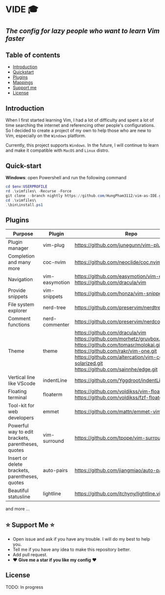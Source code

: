 # VIDE :mortar_board:

## _The config for lazy people who want to learn Vim faster_

## Table of contents

- [Introduction](#introduction)
- [Quickstart](#quickstart)
- [Plugins](#plugins)
- [Mappings](#mappings)
- [Support me](#support-me)
- [License](#license)

## Introduction

When I first started learning Vim, I had a lot of difficulty and spent a lot of
time searching the internet and referencing other people's configurations. So I
decided to create a project of my own to help those who are new to Vim,
especially on the `Windows` platform.

Currently, this project supports `Windows`. In the future, I will continue to
learn and make it compatible with `MacOS` and `Linux` distro.

## Quick-start

__Windows__: open Powershell and run the following command

```powershell
cd $env:USERPROFILE
rd .\vimfiles\ -Recurse -Force
git clone --branch nightly https://github.com/HungPham3112/vim-as-IDE.git vimfiles
cd .\vimfiles\
.\bin\install.ps1
```

## Plugins  

| Purpose | Plugin | Repo |
| ------ | ------ | ------ |
| Plugin manager | vim-plug | <https://github.com/junegunn/vim-plug.git> |
| Completion and many more | coc-nvim | <https://github.com/neoclide/coc.nvim.git> |
| Navigation | vim-easymotion | <https://github.com/easymotion/vim-easymotion><br><https://github.com/dracula/vim> |
| Provide snippets | vim-snippets | <https://github.com/honza/vim-snippets> |
| File system explorer | nerd-tree |  <https://github.com/preservim/nerdtree.git> |
| Comment functions | nerd-commenter | <https://github.com/preservim/nerdcommenter.git> |
| Theme | theme  | <https://github.com/dracula/vim><br> <https://github.com/morhetz/gruvbox.git><br> <https://github.com/tomasr/molokai.git><br> <https://github.com/rakr/vim-one.git><br> <https://github.com/altercation/vim-colors-solarized.git><br> <https://github.com/sainnhe/edge.git><br> |
| Vertical line like VScode| indentLine  | <https://github.com/Yggdroot/indentLine.git> |
| Floating terminal | floaterm  | <https://github.com/voldikss/vim-floaterm.git><br><https://github.com/voldikss/fzf-floaterm.git>|
| Tool-kit for web developers | emmet  |   <https://github.com/mattn/emmet-vim.git> |
| Powerful way to edit<br>brackets, parentheses, quotes | vim-surround  |  <https://github.com/tpope/vim-surround.git>|
| Insert or delete<br>brackets, parentheses, quotes | auto-pairs  |  <https://github.com/jiangmiao/auto-pairs> |
| Beautiful statusline | lightline |  <https://github.com/itchyny/lightline.vim> |
and more ...

## :star: Support Me :star:

- Open issue and ask if you have any trouble. I will do my best to help you.
- Tell me if you have any idea to make this repository better.
- Add pull request.  
- :heart: __Give me a star if you like my config__ :heart:

## License
TODO: In progress
